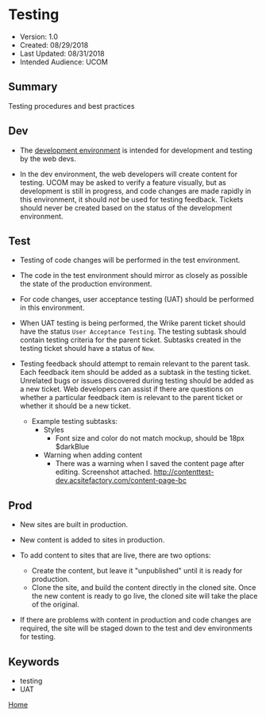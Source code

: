 # Testing

* Version: 1.0
* Created: 08/29/2018
* Last Updated: 08/31/2018
* Intended Audience: UCOM

## Summary

Testing procedures and best practices

## Dev

* The [development environment](http://dev-creighton.acsitefactory.com) is intended for development and testing by the web devs.

* In the dev environment, the web developers will create content for testing. UCOM may be asked to verify a feature visually, but as development is still in progress, and code changes are made rapidly in this environment, it should _not_ be used for testing feedback. Tickets should never be created based on the status of the development environment.

## Test

* Testing of code changes will be performed in the test environment.

* The code in the test environment should mirror as closely as possible the state of the production environment.

* For code changes, user acceptance testing (UAT) should be performed in this environment.

* When UAT testing is being performed, the Wrike parent ticket should have the status `User Acceptance Testing`. The testing subtask should contain testing criteria for the parent ticket. Subtasks created in the testing ticket should have a status of `New`.

* Testing feedback should attempt to remain relevant to the parent task. Each feedback item should be added as a subtask in the testing ticket. Unrelated bugs or issues discovered during testing should be added as a new ticket. Web developers can assist if there are questions on whether a particular feedback item is relevant to the parent ticket or whether it should be a new ticket.
    * Example testing subtasks:
        * Styles
            * Font size and color do not match mockup, should be 18px $darkBlue
        * Warning when adding content
            * There was a warning when I saved the content page after editing. Screenshot attached. http://contenttest-dev.acsitefactory.com/content-page-bc

## Prod

* New sites are built in production.

* New content is added to sites in production.

* To add content to sites that are live, there are two options:
    * Create the content, but leave it "unpublished" until it is ready for production.
    * Clone the site, and build the content directly in the cloned site. Once the new content is ready to go live, the cloned site will take the place of the original.

* If there are problems with content in production and code changes are required, the site will be staged down to the test and dev environments for testing.

## Keywords

* testing
* UAT

[Home](/d8-platform/docs/UCOM/TABLE_OF_CONTENTS)
